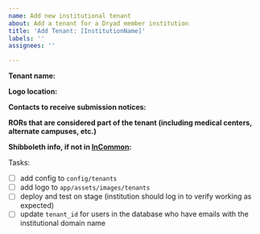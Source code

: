 ```yaml
---
name: Add new institutional tenant
about: Add a tenant for a Dryad member institution
title: 'Add Tenant: [InstitutionName]'
labels: ''
assignees: ''

---
```


**Tenant name:** 

**Logo location:** 

**Contacts to receive submission notices:** 

**RORs that are considered part of the tenant (including medical centers, alternate campuses, etc.)**

**Shibboleth info, if not in [InCommon](https://incommon.org/community-organizations/):**

Tasks:
- [ ] add config to `config/tenants`
- [ ] add logo to `app/assets/images/tenants`
- [ ] deploy and test on stage (institution should log in to verify working as expected)
- [ ] update `tenant_id` for users in the database who have emails with the institutional domain name
